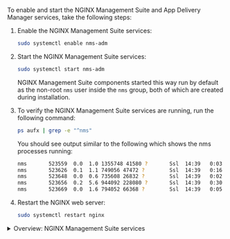 To enable and start the NGINX Management Suite and App Delivery Manager services, take the following steps:

1. Enable the NGINX Management Suite services:

    ```bash
    sudo systemctl enable nms-adm
    ```

1. Start the NGINX Management Suite services:

    ```bash
    sudo systemctl start nms-adm
    ```

    NGINX Management Suite components started this way run by default as the non-root `nms` user inside the `nms` group, both of which are created during installation.

1. To verify the NGINX Management Suite services are running, run the following command:

    ```bash
    ps aufx | grep -e "^nms"
    ```
    You should see output similar to the following which shows the nms processes running:

    ```bash
    nms       523559  0.0  1.0 1355748 41580 ?       Ssl  14:39   0:03 /usr/bin/nms-adm server
    nms       523626  0.1  1.1 749056 47472 ?        Ssl  14:39   0:16 /usr/bin/nms-ingestion
    nms       523648  0.0  0.6 735608 26832 ?        Ssl  14:39   0:02 /usr/bin/nms-integrations
    nms       523656  0.2  5.6 944092 228080 ?       Ssl  14:39   0:30 /usr/bin/nms-dpm
    nms       523669  0.0  1.6 794052 66368 ?        Ssl  14:39   0:05 /usr/bin/nms-core
    ```

1. Restart the NGINX web server:

   ```bash
   sudo systemctl restart nginx
   ```

<details close>
<summary><i class="fa-solid fa-circle-info"></i> Overview: NGINX Management Suite services</summary>

{{< include "nms/nms-services.md" >}}

</details>

<!-- Do not remove. Keep this code at the bottom of the include -->
<!-- DOCS-000 -->
